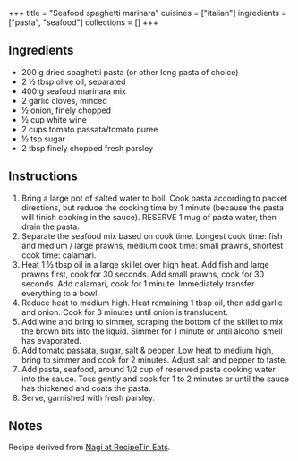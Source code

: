 +++
title = "Seafood spaghetti marinara"
cuisines = ["italian"]
ingredients = ["pasta", "seafood"]
collections = []
+++


## Ingredients

-   200 g dried spaghetti pasta (or other long pasta of choice)
-   2 ½ tbsp olive oil, separated
-   400 g seafood marinara mix
-   2 garlic cloves, minced
-   ½ onion, finely chopped
-   ½ cup white wine
-   2 cups tomato passata/tomato puree
-   ½ tsp sugar
-   2 tbsp finely chopped fresh parsley

## Instructions

1. Bring a large pot of salted water to boil. Cook pasta according to packet directions, but reduce the cooking time by 1 minute (because the pasta will finish cooking in the sauce). RESERVE 1 mug of pasta water, then drain the pasta.
2. Separate the seafood mix based on cook time. Longest cook time: fish and medium / large prawns, medium cook time: small prawns, shortest cook time: calamari.
3. Heat 1 ½ tbsp oil in a large skillet over high heat. Add fish and large prawns first, cook for 30 seconds. Add small prawns, cook for 30 seconds. Add calamari, cook for 1 minute. Immediately transfer everything to a bowl.
4. Reduce heat to medium high. Heat remaining 1 tbsp oil, then add garlic and onion. Cook for 3 minutes until onion is translucent.
5. Add wine and bring to simmer, scraping the bottom of the skillet to mix the brown bits into the liquid. Simmer for 1 minute or until alcohol smell has evaporated.
6. Add tomato passata, sugar, salt & pepper. Low heat to medium high, bring to simmer and cook for 2 minutes. Adjust salt and pepper to taste.
7. Add pasta, seafood, around 1/2 cup of reserved pasta cooking water into the sauce. Toss gently and cook for 1 to 2 minutes or until the sauce has thickened and coats the pasta.
8. Serve, garnished with fresh parsley.

## Notes

Recipe derived from [Nagi at RecipeTin Eats](https://www.recipetineats.com/seafood-spaghetti-marinara/).
